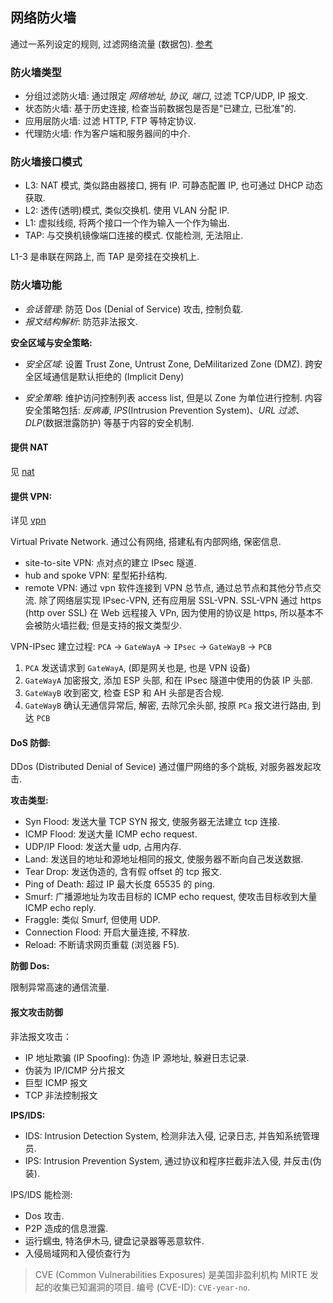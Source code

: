 ## 网络防火墙

通过一系列设定的规则, 过滤网络流量 (数据包). [参考](https://zhuanlan.zhihu.com/p/461078581)

### 防火墙类型

- 分组过滤防火墙: 通过限定 *网络地址, 协议, 端口*, 过滤 TCP/UDP, IP 报文.
- 状态防火墙: 基于历史连接, 检查当前数据包是否是"已建立, 已批准"的.
- 应用层防火墙: 过滤 HTTP, FTP 等特定协议.
- 代理防火墙: 作为客户端和服务器间的中介.

### 防火墙接口模式

- L3: NAT 模式, 类似路由器接口, 拥有 IP. 可静态配置 IP, 也可通过 DHCP 动态获取.
- L2: 透传(透明)模式, 类似交换机. 使用 VLAN 分配 IP.
- L1: 虚拟线缆, 将两个接口一个作为输入一个作为输出.
- TAP: 与交换机镜像端口连接的模式. 仅能检测, 无法阻止.

L1-3 是串联在网路上, 而 TAP 是旁挂在交换机上.

### 防火墙功能

- *会话管理*: 防范 Dos (Denial of Service) 攻击, 控制负载.
- *报文结构解析*: 防范非法报文.

**安全区域与安全策略:**

- *安全区域*: 设置 Trust Zone, Untrust Zone, DeMilitarized Zone (DMZ). 跨安全区域通信是默认拒绝的 (Implicit Deny)

- *安全策略*: 维护访问控制列表 access list, 但是以 Zone 为单位进行控制. 内容安全策略包括: *反病毒*, *IPS*(Intrusion Prevention System)、*URL 过滤*、*DLP*(数据泄露防护) 等基于内容的安全机制.

#### 提供 NAT

见 [nat](nat.md)

#### 提供 VPN:

详见 [vpn](vpn.md)

Virtual Private Network. 通过公有网络, 搭建私有内部网络, 保密信息.
- site-to-site VPN: 点对点的建立 IPsec 隧道.
- hub and spoke VPN: 星型拓扑结构.
- remote VPN: 通过 vpn 软件连接到 VPN 总节点, 通过总节点和其他分节点交流. 除了网络层实现 IPsec-VPN, 还有应用层 SSL-VPN. SSL-VPN 通过 https (http over SSL) 在 Web 远程接入 VPn, 因为使用的协议是 https, 所以基本不会被防火墙拦截; 但是支持的报文类型少.

VPN-IPsec 建立过程: `PCA` -> `GateWayA` -> `IPsec` -> `GateWayB` -> `PCB`
1. `PCA` 发送请求到 `GateWayA`, (即是网关也是, 也是 VPN 设备)
2. `GateWayA` 加密报文, 添加 ESP 头部, 和在 IPsec 隧道中使用的伪装 IP 头部.
3. `GateWayB` 收到密文, 检查 ESP 和 AH 头部是否合规.
4. `GateWayB` 确认无通信异常后, 解密, 去除冗余头部, 按原 `PCa` 报文进行路由, 到达 `PCB`

#### DoS 防御:

DDos (Distributed Denial of Sevice) 通过僵尸网络的多个跳板, 对服务器发起攻击.

**攻击类型:**
- Syn Flood: 发送大量 TCP SYN 报文, 使服务器无法建立 tcp 连接.
- ICMP Flood: 发送大量 ICMP echo request.
- UDP/IP Flood: 发送大量 udp, 占用内存.
- Land: 发送目的地址和源地址相同的报文, 使服务器不断向自己发送数据.
- Tear Drop: 发送伪造的, 含有假 offset 的 tcp 报文.
- Ping of Death: 超过 IP 最大长度 65535 的 ping.
- Smurf: 广播源地址为攻击目标的 ICMP echo request, 使攻击目标收到大量 ICMP echo reply.
- Fraggle: 类似 Smurf, 但使用 UDP.
- Connection Flood: 开启大量连接, 不释放.
- Reload: 不断请求网页重载 (浏览器 F5).

**防御 Dos:**

限制异常高速的通信流量.

#### 报文攻击防御

非法报文攻击：
- IP 地址欺骗 (IP Spoofing): 伪造 IP 源地址, 躲避日志记录.
- 伪装为 IP/ICMP 分片报文
- 巨型 ICMP 报文
- TCP 非法控制报文

**IPS/IDS:**
- IDS: Intrusion Detection System, 检测非法入侵, 记录日志, 并告知系统管理员.
- IPS: Intrusion Prevention System, 通过协议和程序拦截非法入侵, 并反击(伪装).

IPS/IDS 能检测:
- Dos 攻击.
- P2P 造成的信息泄露.
- 运行蠕虫, 特洛伊木马, 键盘记录器等恶意软件.
- 入侵局域网和入侵侦查行为

> CVE (Common Vulnerabilities Exposures) 是美国非盈利机构 MIRTE 发起的收集已知漏洞的项目. 编号 (CVE-ID): `CVE-year-no`.
